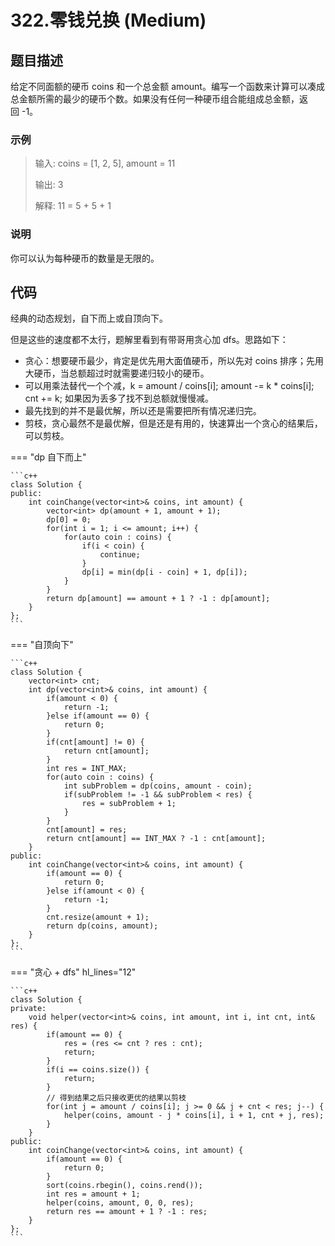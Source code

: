 # 322.零钱兑换 (Medium)

## 题目描述

给定不同面额的硬币 coins 和一个总金额 amount。编写一个函数来计算可以凑成总金额所需的最少的硬币个数。如果没有任何一种硬币组合能组成总金额，返回 -1。

### 示例

> 输入: coins = [1, 2, 5], amount = 11
> 
> 输出: 3 
> 
> 解释: 11 = 5 + 5 + 1

### 说明

你可以认为每种硬币的数量是无限的。

## 代码

经典的动态规划，自下而上或自顶向下。

但是这些的速度都不太行，题解里看到有带哥用贪心加 dfs。思路如下：

- 贪心：想要硬币最少，肯定是优先用大面值硬币，所以先对 coins 排序；先用大硬币，当总额超过时就需要递归较小的硬币。
- 可以用乘法替代一个个减，k = amount / coins[i]; amount -= k * coins[i]; cnt += k; 如果因为丢多了找不到总额就慢慢减。
- 最先找到的并不是最优解，所以还是需要把所有情况递归完。
- 剪枝，贪心最然不是最优解，但是还是有用的，快速算出一个贪心的结果后，可以剪枝。

=== "dp 自下而上"

    ```c++
    class Solution {
    public:
        int coinChange(vector<int>& coins, int amount) {
            vector<int> dp(amount + 1, amount + 1);
            dp[0] = 0;
            for(int i = 1; i <= amount; i++) {
                for(auto coin : coins) {
                    if(i < coin) {
                        continue;
                    }
                    dp[i] = min(dp[i - coin] + 1, dp[i]);
                }
            }
            return dp[amount] == amount + 1 ? -1 : dp[amount];
        }
    };
    ```
    
=== "自顶向下"

    ```c++
    class Solution {
        vector<int> cnt;
        int dp(vector<int>& coins, int amount) {
            if(amount < 0) {
                return -1;
            }else if(amount == 0) {
                return 0;
            }
            if(cnt[amount] != 0) {
                return cnt[amount];
            }
            int res = INT_MAX;
            for(auto coin : coins) {
                int subProblem = dp(coins, amount - coin);
                if(subProblem != -1 && subProblem < res) {
                    res = subProblem + 1;
                }
            }
            cnt[amount] = res;
            return cnt[amount] == INT_MAX ? -1 : cnt[amount];
        }
    public:
        int coinChange(vector<int>& coins, int amount) {
            if(amount == 0) {
                return 0;
            }else if(amount < 0) {
                return -1;
            }
            cnt.resize(amount + 1);
            return dp(coins, amount);
        }
    };
    ```
    
=== "贪心 + dfs" hl_lines="12"

    ```c++
    class Solution {
    private:
        void helper(vector<int>& coins, int amount, int i, int cnt, int& res) {
            if(amount == 0) {
                res = (res <= cnt ? res : cnt);
                return;
            }
            if(i == coins.size()) {
                return;
            }
            // 得到结果之后只接收更优的结果以剪枝
            for(int j = amount / coins[i]; j >= 0 && j + cnt < res; j--) {
                helper(coins, amount - j * coins[i], i + 1, cnt + j, res);
            }
        }
    public:
        int coinChange(vector<int>& coins, int amount) {
            if(amount == 0) {
                return 0;
            }
            sort(coins.rbegin(), coins.rend());
            int res = amount + 1;
            helper(coins, amount, 0, 0, res);
            return res == amount + 1 ? -1 : res;
        }
    };
    ```